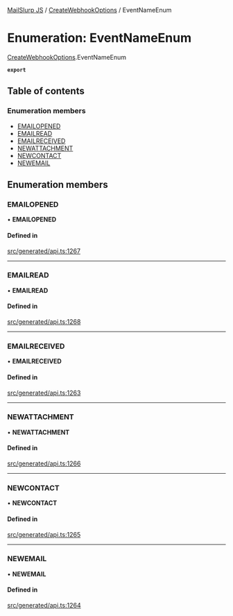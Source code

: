 [MailSlurp JS](../README.md) / [CreateWebhookOptions](../modules/CreateWebhookOptions.md) / EventNameEnum

# Enumeration: EventNameEnum

[CreateWebhookOptions](../modules/CreateWebhookOptions.md).EventNameEnum

**`export`**

## Table of contents

### Enumeration members

- [EMAILOPENED](CreateWebhookOptions.EventNameEnum.md#emailopened)
- [EMAILREAD](CreateWebhookOptions.EventNameEnum.md#emailread)
- [EMAILRECEIVED](CreateWebhookOptions.EventNameEnum.md#emailreceived)
- [NEWATTACHMENT](CreateWebhookOptions.EventNameEnum.md#newattachment)
- [NEWCONTACT](CreateWebhookOptions.EventNameEnum.md#newcontact)
- [NEWEMAIL](CreateWebhookOptions.EventNameEnum.md#newemail)

## Enumeration members

### EMAILOPENED

• **EMAILOPENED**

#### Defined in

[src/generated/api.ts:1267](https://github.com/mailslurp/mailslurp-client/blob/6bcf839/src/generated/api.ts#L1267)

___

### EMAILREAD

• **EMAILREAD**

#### Defined in

[src/generated/api.ts:1268](https://github.com/mailslurp/mailslurp-client/blob/6bcf839/src/generated/api.ts#L1268)

___

### EMAILRECEIVED

• **EMAILRECEIVED**

#### Defined in

[src/generated/api.ts:1263](https://github.com/mailslurp/mailslurp-client/blob/6bcf839/src/generated/api.ts#L1263)

___

### NEWATTACHMENT

• **NEWATTACHMENT**

#### Defined in

[src/generated/api.ts:1266](https://github.com/mailslurp/mailslurp-client/blob/6bcf839/src/generated/api.ts#L1266)

___

### NEWCONTACT

• **NEWCONTACT**

#### Defined in

[src/generated/api.ts:1265](https://github.com/mailslurp/mailslurp-client/blob/6bcf839/src/generated/api.ts#L1265)

___

### NEWEMAIL

• **NEWEMAIL**

#### Defined in

[src/generated/api.ts:1264](https://github.com/mailslurp/mailslurp-client/blob/6bcf839/src/generated/api.ts#L1264)
